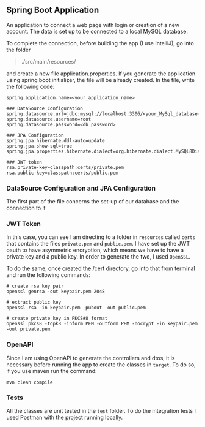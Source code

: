 ## Spring Boot Application 
An application to connect a web page with login or creation of a new account. 
The data is set up to be connected to a local MySQL database. 

To complete the connection, before building the app (I use IntelliJ), 
go into the folder 

>./src/main/resources/

and create a new file application.properties. 
If you generate the application using spring boot initializer, the file will
be already created. 
In the file, write the following code:
```
spring.application.name=<your_application_name>

### DataSource Configuration
spring.datasource.url=jdbc:mysql://localhost:3306/<your_MySql_database>
spring.datasource.username=root
spring.datasource.password=<db_password>

### JPA Configuration
spring.jpa.hibernate.ddl-auto=update
spring.jpa.show-sql=true
spring.jpa.properties.hibernate.dialect=org.hibernate.dialect.MySQL8Dialect

### JWT token 
rsa.private-key=classpath:certs/private.pem
rsa.public-key=classpath:certs/public.pem
```

### DataSource Configuration and JPA Configuration
The first part of the file concerns the set-up of our database 
and the connection to it 

### JWT Token
In this case, you can see I am directing to a folder in `resources`
called `certs` that contains the files `private.pem` and `public.pem`. 
I have set up the JWT oauth to have asymmetric encryption, which means we have to
have a private key and a public key.
In order to generate the two, I used `OpenSSL`.

To do the same, once created the /cert directory, go into that 
from terminal and run the following commands: 

```
# create rsa key pair
openssl genrsa -out keypair.pem 2048

# extract public key
openssl rsa -in keypair.pem -pubout -out public.pem

# create private key in PKCS#8 format
openssl pkcs8 -topk8 -inform PEM -outform PEM -nocrypt -in keypair.pem -out private.pem
```

### OpenAPI
Since I am using OpenAPI to generate the controllers and dtos, it is 
necessary before running the app to create the classes in `target`. To do so, 
if you use maven
run the command:
```
mvn clean compile
```

### Tests
All the classes are unit tested in the `test` folder. To do the 
integration tests I used Postman with the project running locally.


